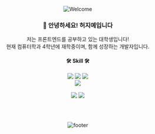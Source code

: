 <div align="center">

![Welcome](https://capsule-render.vercel.app/api?type=waving&color=gradient&height=300&section=header&text=HeoJiye&fontSize=64&animation=twinkling&fontAlignY=35&desc=Thank%20you%20for%20visiting!&descAlignY=52&descAlign=50)

  <h3>👋 안녕하세요! 허지예입니다</h3>
  <p>
    저는 프론트엔드를 공부하고 있는 대학생입니다!
    <br>
    현재 컴퓨터학과 4학년에 재학중이며, 함께 성장하는 개발자입니다.
  </p>
  <p>
  	<h4>🛠 Skill 🛠</h4>
    <p align="center" display="inline-block">
      <img src="https://img.shields.io/badge/HTML-E34F26?style=for-the-badge&logo=CSS3&logoColor=white">
      <img src="https://img.shields.io/badge/CSS-1572B6?style=for-the-badge&logo=CSS3&logoColor=white">
      <img src="https://img.shields.io/badge/Javascript-F7DF1E?style=for-the-badge&logo=JavaScript&logoColor=black">
      <br>
      <img src="https://img.shields.io/badge/React-161A3B?style=for-the-badge&logo=React&logoColor=61DAFB">
      <br>
      <br>
      <img src="https://img.shields.io/badge/Lua-2C2D72?style=for-the-badge&logo=Lua&logoColor=white">
      <img src="https://img.shields.io/badge/Unity-black?style=for-the-badge&logo=Unity&logoColor=white">
  </p>
  </p>

<br>
<br>

![footer](https://capsule-render.vercel.app/api?section=footer&type=waving&color=gradient)
</div>
